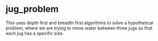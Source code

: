 # jug_problem
This uses depth first and breadth first algorithms to solve a hypothetical problem, where we are trying to move water between three jugs so that each jug has a specific size.
